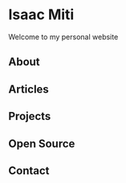 # Isaac Miti

Welcome to my personal website

## About

## Articles

## Projects

## Open Source

## Contact
